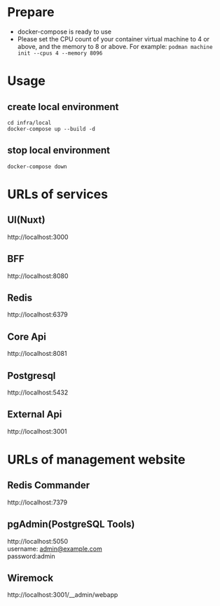 # Prepare
- docker-compose is ready to use
- Please set the CPU count of your container virtual machine to 4 or above, and the memory to 8 or above.
For example: `podman machine init --cpus 4 --memory 8096`

# Usage
## create local environment
```
cd infra/local
docker-compose up --build -d
```
## stop local environment
```
docker-compose down
```

# URLs of services
## UI(Nuxt)
http://localhost:3000

## BFF
http://localhost:8080

## Redis
http://localhost:6379

## Core Api
http://localhost:8081

## Postgresql
http://localhost:5432

## External Api
http://localhost:3001

# URLs of management website
## Redis Commander
http://localhost:7379
## pgAdmin(PostgreSQL Tools)
http://localhost:5050  
username: admin@example.com  
password:admin
## Wiremock
http://localhost:3001/__admin/webapp